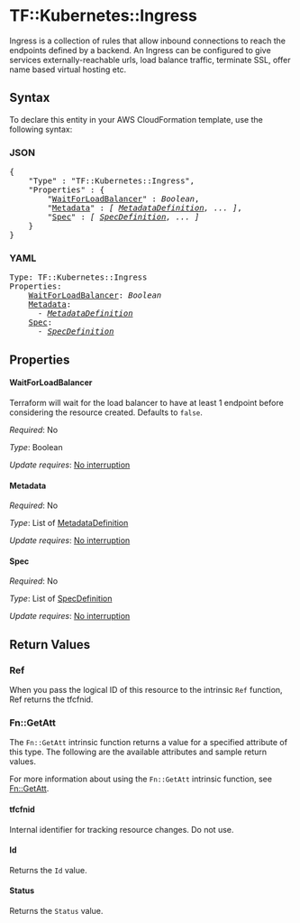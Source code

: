 # TF::Kubernetes::Ingress

Ingress is a collection of rules that allow inbound connections to reach the endpoints defined by a backend. An Ingress can be configured to give services externally-reachable urls, load balance traffic, terminate SSL, offer name based virtual hosting etc.

## Syntax

To declare this entity in your AWS CloudFormation template, use the following syntax:

### JSON

<pre>
{
    "Type" : "TF::Kubernetes::Ingress",
    "Properties" : {
        "<a href="#waitforloadbalancer" title="WaitForLoadBalancer">WaitForLoadBalancer</a>" : <i>Boolean</i>,
        "<a href="#metadata" title="Metadata">Metadata</a>" : <i>[ <a href="metadatadefinition.md">MetadataDefinition</a>, ... ]</i>,
        "<a href="#spec" title="Spec">Spec</a>" : <i>[ <a href="specdefinition.md">SpecDefinition</a>, ... ]</i>
    }
}
</pre>

### YAML

<pre>
Type: TF::Kubernetes::Ingress
Properties:
    <a href="#waitforloadbalancer" title="WaitForLoadBalancer">WaitForLoadBalancer</a>: <i>Boolean</i>
    <a href="#metadata" title="Metadata">Metadata</a>: <i>
      - <a href="metadatadefinition.md">MetadataDefinition</a></i>
    <a href="#spec" title="Spec">Spec</a>: <i>
      - <a href="specdefinition.md">SpecDefinition</a></i>
</pre>

## Properties

#### WaitForLoadBalancer

Terraform will wait for the load balancer to have at least 1 endpoint before considering the resource created. Defaults to `false`.

_Required_: No

_Type_: Boolean

_Update requires_: [No interruption](https://docs.aws.amazon.com/AWSCloudFormation/latest/UserGuide/using-cfn-updating-stacks-update-behaviors.html#update-no-interrupt)

#### Metadata

_Required_: No

_Type_: List of <a href="metadatadefinition.md">MetadataDefinition</a>

_Update requires_: [No interruption](https://docs.aws.amazon.com/AWSCloudFormation/latest/UserGuide/using-cfn-updating-stacks-update-behaviors.html#update-no-interrupt)

#### Spec

_Required_: No

_Type_: List of <a href="specdefinition.md">SpecDefinition</a>

_Update requires_: [No interruption](https://docs.aws.amazon.com/AWSCloudFormation/latest/UserGuide/using-cfn-updating-stacks-update-behaviors.html#update-no-interrupt)

## Return Values

### Ref

When you pass the logical ID of this resource to the intrinsic `Ref` function, Ref returns the tfcfnid.

### Fn::GetAtt

The `Fn::GetAtt` intrinsic function returns a value for a specified attribute of this type. The following are the available attributes and sample return values.

For more information about using the `Fn::GetAtt` intrinsic function, see [Fn::GetAtt](https://docs.aws.amazon.com/AWSCloudFormation/latest/UserGuide/intrinsic-function-reference-getatt.html).

#### tfcfnid

Internal identifier for tracking resource changes. Do not use.

#### Id

Returns the <code>Id</code> value.

#### Status

Returns the <code>Status</code> value.

